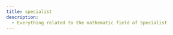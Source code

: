 ```yaml
---
title: specialist
description:
  - Everything related to the mathematic field of Specialist
---
```

